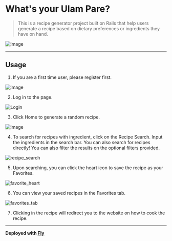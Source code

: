 # What's your Ulam Pare?
> This is a recipe generator project built on Rails that help users generate a recipe based on dietary preferences or ingredients they have on hand.

![image](https://user-images.githubusercontent.com/68190784/222714561-d49c55b7-00a1-4750-be8b-8b4bebbee810.png)

---
## Usage
1. If you are a first time user, please register first.

![image](https://user-images.githubusercontent.com/68190784/222640755-46647551-c281-40f8-b2c2-904a0ef75aad.png)


2. Log in to the page.

![Login](https://user-images.githubusercontent.com/68190784/222640814-d41445cf-2190-43ee-b63f-33c9f6a49dfb.png)


3. Click Home to generate a random recipe.

![image](https://user-images.githubusercontent.com/68190784/222715808-eb4841b9-da88-4471-b52d-9e33e081413e.png)


4. To search for recipes with ingredient, click on the Recipe Search.
Input the ingredients in the search bar. You can also search for recipes directly!
You can also filter the results on the optional filters provided.

![recipe_search](https://user-images.githubusercontent.com/68190784/222705765-30c7dc07-9bad-4d6b-819d-ba5ee322e090.png)

5. Upon searching, you can click the heart icon to save the recipe as your Favorites.

![favorite_heart](https://user-images.githubusercontent.com/68190784/222705542-e0d15ab2-7125-4f6e-ab05-706b75cf46df.png)

6. You can view your saved recipes in the Favorites tab.

![favorites_tab](https://user-images.githubusercontent.com/68190784/222675692-e059f002-9532-417b-8fa6-6050881783c9.png)

7. Clicking in the recipe will redirect you to the website on how to cook the recipe.

---

**Deployed with [Fly](https://broken-surf-9128.fly.dev)**
